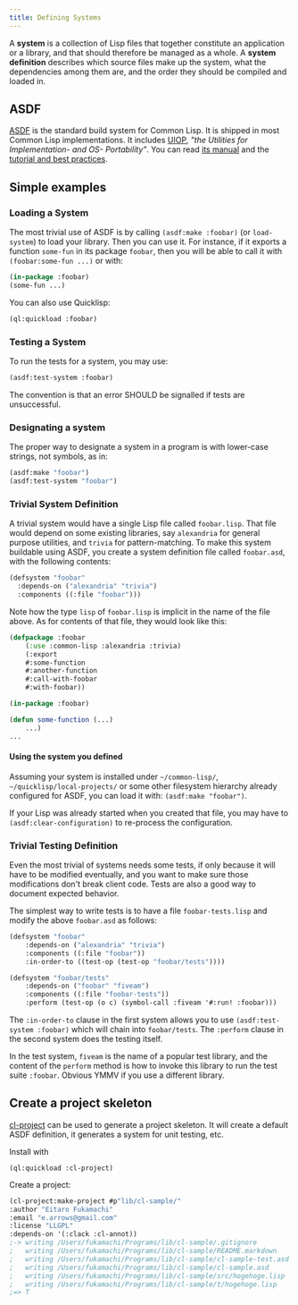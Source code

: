 ```yaml
---
title: Defining Systems
---
```


A **system** is a collection of Lisp files that together constitute an application or a library, and that should therefore be managed as a whole. A **system definition** describes which source files make up the system, what the dependencies among them are, and the order they should be compiled and loaded in.


## ASDF

[ASDF](https://gitlab.common-lisp.net/asdf/asdf) is the standard build
system for Common Lisp. It is shipped in most Common Lisp
implementations. It includes
[UIOP](https://gitlab.common-lisp.net/asdf/asdf/blob/master/uiop/README.md),
_"the Utilities for Implementation- and OS- Portability"_. You can read
[its manual](https://common-lisp.net/project/asdf/asdf.html) and the
[tutorial and best practices](https://gitlab.common-lisp.net/asdf/asdf/blob/master/doc/best_practices.md).

<a name="example"></a>

## Simple examples

### Loading a System

The most trivial use of ASDF is by calling `(asdf:make :foobar)` (or `load-system`)
to load your library.
Then you can use it.
For instance, if it exports a function `some-fun` in its package `foobar`,
then you will be able to call it with `(foobar:some-fun ...)` or with:

~~~lisp
(in-package :foobar)
(some-fun ...)
~~~

You can also use Quicklisp:

~~~lisp
(ql:quickload :foobar)
~~~

### Testing a System

To run the tests for a system, you may use:

~~~lisp
(asdf:test-system :foobar)
~~~

The convention is that an error SHOULD be signalled if tests are unsuccessful.

### Designating a system

The proper way to designate a system in a program is with lower-case
strings, not symbols, as in:

~~~lisp
(asdf:make "foobar")
(asdf:test-system "foobar")
~~~

### Trivial System Definition

A trivial system would have a single Lisp file called `foobar.lisp`.
That file would depend on some existing libraries,
say `alexandria` for general purpose utilities,
and `trivia` for pattern-matching.
To make this system buildable using ASDF,
you create a system definition file called `foobar.asd`,
with the following contents:

~~~lisp
(defsystem "foobar"
  :depends-on ("alexandria" "trivia")
  :components ((:file "foobar")))
~~~


Note how the type `lisp` of `foobar.lisp`
is implicit in the name of the file above.
As for contents of that file, they would look like this:

~~~lisp
(defpackage :foobar
    (:use :common-lisp :alexandria :trivia)
    (:export
    #:some-function
    #:another-function
    #:call-with-foobar
    #:with-foobar))

(in-package :foobar)

(defun some-function (...)
    ...)
...
~~~


#### Using the system you defined

Assuming your system is installed under `~/common-lisp/`,
`~/quicklisp/local-projects/` or some other filesystem hierarchy
already configured for ASDF, you can load it with: `(asdf:make "foobar")`.

If your Lisp was already started when you created that file,
you may have to `(asdf:clear-configuration)` to re-process the configuration.


### Trivial Testing Definition

Even the most trivial of systems needs some tests,
if only because it will have to be modified eventually,
and you want to make sure those modifications don't break client code.
Tests are also a good way to document expected behavior.

The simplest way to write tests is to have a file `foobar-tests.lisp`
and modify the above `foobar.asd` as follows:

~~~lisp
(defsystem "foobar"
    :depends-on ("alexandria" "trivia")
    :components ((:file "foobar"))
    :in-order-to ((test-op (test-op "foobar/tests"))))

(defsystem "foobar/tests"
    :depends-on ("foobar" "fiveam")
    :components ((:file "foobar-tests"))
    :perform (test-op (o c) (symbol-call :fiveam '#:run! :foobar)))
~~~

The `:in-order-to` clause in the first system
allows you to use `(asdf:test-system :foobar)`
which will chain into `foobar/tests`.
The `:perform` clause in the second system does the testing itself.

In the test system, `fiveam` is the name of a popular test library,
and the content of the `perform` method is how to invoke this library
to run the test suite `:foobar`.
Obvious YMMV if you use a different library.

## Create a project skeleton

[cl-project](https://github.com/fukamachi/cl-project) can be used to
generate a project skeleton. It will create a default ASDF definition,
it generates a system for unit testing, etc.

Install with

    (ql:quickload :cl-project)

Create a project:

~~~lisp
(cl-project:make-project #p"lib/cl-sample/"
:author "Eitaro Fukamachi"
:email "e.arrows@gmail.com"
:license "LLGPL"
:depends-on '(:clack :cl-annot))
;-> writing /Users/fukamachi/Programs/lib/cl-sample/.gitignore
;   writing /Users/fukamachi/Programs/lib/cl-sample/README.markdown
;   writing /Users/fukamachi/Programs/lib/cl-sample/cl-sample-test.asd
;   writing /Users/fukamachi/Programs/lib/cl-sample/cl-sample.asd
;   writing /Users/fukamachi/Programs/lib/cl-sample/src/hogehoge.lisp
;   writing /Users/fukamachi/Programs/lib/cl-sample/t/hogehoge.lisp
;=> T
~~~
